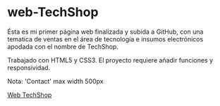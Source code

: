 # web-TechShop
Ésta es mi primer página web finalizada y subida a GitHub, con una tematica de ventas en el área de tecnología e insumos electrónicos apodada con el nombre de TechShop.

Trabajado con HTML5 y CSS3.
El proyecto requiere añadir funciones y responsividad.

Nota: 'Contact' max width 500px 

<a href="https://danielherrer.github.io/web-TechShop/index.html" target="_blank" rel="noopener noreferrer">Web TechShop</a>
